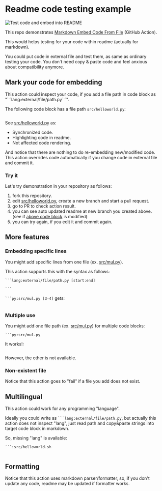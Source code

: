 # Readme code testing example

![Test code and embed into README](https://github.com/tokusumi/readme-code-testing/workflows/Test%20code%20and%20embed%20into%20README/badge.svg)

This repo demonstrates [Markdown Embed Code From File](https://github.com/marketplace/actions/markdown-embed-code-from-file) (GitHub Action).

This would helps testing for your code within readme (actually for markdown).

You could put code in external file and test them, as same as ordinary testing your code. You don't need copy & paste code and feel anxious about compatibility anymore.

## Mark your code for embedding

This action could inspect your code, if you add a file path in code block as "\`\`\`lang:external/file/path.py\`\`\`".

The following code block has a file path `src/helloworld.py`:

```python:src/helloworld.py
```

See [src/helloworld.py](./src/helloworld.py) as:

* Synchronized code.
* Highlighting code in readme.
* Not affected code rendering.

And notice that there are nothing to do re-embedding new/modified code. This action overrides code automatically if you change code in external file and commit it.

### Try it

Let's try demonstration in your repository as follows:

1. fork this repository.
1. edit [src/helloworld.py](./src/helloworld.py), create a new branch and start a pull request.
1. go to PR to check action result.
1. you can see auto updated readme at new branch you created above. (see if [above code block](#mark-your-code-for-embedding) is modified)
1. you can try again, if you edit it and commit again.

## More features
### Embedding specific lines

You might add specific lines from one file (ex. [src/mul.py](./src/mul.py)).

This action supports this with the syntax as follows:
````
```lang:external/file/path.py [start:end]

``` 
````
` ```py:src/mul.py [3-4] ` gets:

```py:src/mul.py [3-4]
```

### Multiple use

You might add one file path (ex. [src/mul.py](./src/mul.py)) for multiple code blocks:

`` ```py:src/mul.py ``

It works!:

```py:src/mul.py
```

However, the other is not available.

### Non-existent file

Notice that this action goes to "fail" if a file you add does not exist.

## Multilingual

This action could work for any programming "language".

Ideally you could write as `` ```lang:external/file/path.py ``, but actually this action does not inspect "lang", just read path and copy&paste strings into target code block in markdown.

So, missing "lang" is available:

`` ```:src/helloworld.sh ``

```:src/helloworld.sh
```

## Formatting

Notice that this action uses markdown parser/formatter, so, if you don't update any code, readme may be updated if formatter works.
